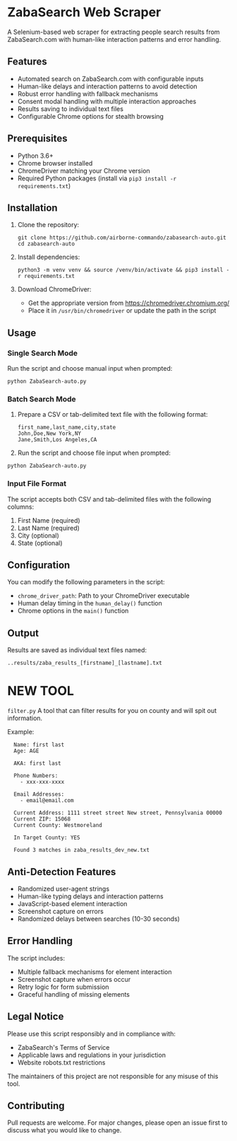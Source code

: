 # ZabaSearch Web Scraper

A Selenium-based web scraper for extracting people search results from ZabaSearch.com with human-like interaction patterns and error handling.

## Features

- Automated search on ZabaSearch.com with configurable inputs
- Human-like delays and interaction patterns to avoid detection
- Robust error handling with fallback mechanisms
- Consent modal handling with multiple interaction approaches
- Results saving to individual text files
- Configurable Chrome options for stealth browsing

## Prerequisites

- Python 3.6+
- Chrome browser installed
- ChromeDriver matching your Chrome version
- Required Python packages (install via `pip3 install -r requirements.txt`)

## Installation

1. Clone the repository:
   ```
   git clone https://github.com/airborne-commando/zabasearch-auto.git
   cd zabasearch-auto
   ```

2. Install dependencies:

   ```
   python3 -m venv venv && source /venv/bin/activate && pip3 install -r requirements.txt
   ```

3. Download ChromeDriver:
   - Get the appropriate version from https://chromedriver.chromium.org/
   - Place it in `/usr/bin/chromedriver` or update the path in the script

## Usage

### Single Search Mode
Run the script and choose manual input when prompted:
```
python ZabaSearch-auto.py
```

### Batch Search Mode
1. Prepare a CSV or tab-delimited text file with the following format:
   ```
   first_name,last_name,city,state
   John,Doe,New York,NY
   Jane,Smith,Los Angeles,CA
   ```

2. Run the script and choose file input when prompted:
``` 
python ZabaSearch-auto.py
```

### Input File Format
The script accepts both CSV and tab-delimited files with the following columns:
1. First Name (required)
2. Last Name (required)
3. City (optional)
4. State (optional)

## Configuration

You can modify the following parameters in the script:
- `chrome_driver_path`: Path to your ChromeDriver executable
- Human delay timing in the `human_delay()` function
- Chrome options in the `main()` function

## Output

Results are saved as individual text files named:
```
..results/zaba_results_[firstname]_[lastname].txt
```

# **NEW TOOL**

`filter.py`
A tool that can filter results for you on county and will spit out information.

Example:

      Name: first last
      Age: AGE
      
      AKA: first last
      
      Phone Numbers:
        - xxx-xxx-xxxx
      
      Email Addresses:
        - email@email.com
      
      Current Address: 1111 street street New street, Pennsylvania 00000
      Current ZIP: 15068
      Current County: Westmoreland
      
      In Target County: YES
      
      Found 3 matches in zaba_results_dev_new.txt

## Anti-Detection Features

- Randomized user-agent strings
- Human-like typing delays and interaction patterns
- JavaScript-based element interaction
- Screenshot capture on errors
- Randomized delays between searches (10-30 seconds)

## Error Handling

The script includes:
- Multiple fallback mechanisms for element interaction
- Screenshot capture when errors occur
- Retry logic for form submission
- Graceful handling of missing elements

## Legal Notice

Please use this script responsibly and in compliance with:
- ZabaSearch's Terms of Service
- Applicable laws and regulations in your jurisdiction
- Website robots.txt restrictions

The maintainers of this project are not responsible for any misuse of this tool.

## Contributing

Pull requests are welcome. For major changes, please open an issue first to discuss what you would like to change.
